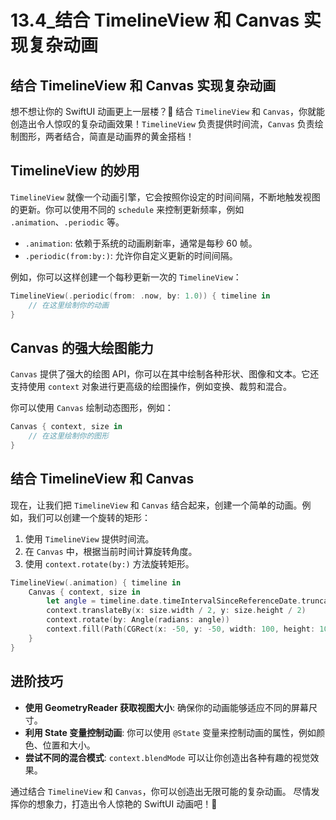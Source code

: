 ﻿# 13.4_结合 TimelineView 和 Canvas 实现复杂动画

## 结合 TimelineView 和 Canvas 实现复杂动画

想不想让你的 SwiftUI 动画更上一层楼？🚀 结合 `TimelineView` 和 `Canvas`，你就能创造出令人惊叹的复杂动画效果！`TimelineView` 负责提供时间流，`Canvas` 负责绘制图形，两者结合，简直是动画界的黄金搭档！

## TimelineView 的妙用

`TimelineView` 就像一个动画引擎，它会按照你设定的时间间隔，不断地触发视图的更新。你可以使用不同的 `schedule` 来控制更新频率，例如 `.animation`、`.periodic` 等。

*   `.animation`: 依赖于系统的动画刷新率，通常是每秒 60 帧。
*   `.periodic(from:by:)`: 允许你自定义更新的时间间隔。

例如，你可以这样创建一个每秒更新一次的 `TimelineView`：

```swift
TimelineView(.periodic(from: .now, by: 1.0)) { timeline in
    // 在这里绘制你的动画
}
```

## Canvas 的强大绘图能力

`Canvas` 提供了强大的绘图 API，你可以在其中绘制各种形状、图像和文本。它还支持使用 `context` 对象进行更高级的绘图操作，例如变换、裁剪和混合。

你可以使用 `Canvas` 绘制动态图形，例如：

```swift
Canvas { context, size in
    // 在这里绘制你的图形
}
```

## 结合 TimelineView 和 Canvas

现在，让我们把 `TimelineView` 和 `Canvas` 结合起来，创建一个简单的动画。例如，我们可以创建一个旋转的矩形：

1.  使用 `TimelineView` 提供时间流。
2.  在 `Canvas` 中，根据当前时间计算旋转角度。
3.  使用 `context.rotate(by:)` 方法旋转矩形。

```swift
TimelineView(.animation) { timeline in
    Canvas { context, size in
        let angle = timeline.date.timeIntervalSinceReferenceDate.truncatingRemainder(dividingBy: 2 * .pi)
        context.translateBy(x: size.width / 2, y: size.height / 2)
        context.rotate(by: Angle(radians: angle))
        context.fill(Path(CGRect(x: -50, y: -50, width: 100, height: 100)), with: .color(.red))
    }
}
```

## 进阶技巧

*   **使用 GeometryReader 获取视图大小**: 确保你的动画能够适应不同的屏幕尺寸。
*   **利用 State 变量控制动画**: 你可以使用 `@State` 变量来控制动画的属性，例如颜色、位置和大小。
*   **尝试不同的混合模式**: `context.blendMode` 可以让你创造出各种有趣的视觉效果。

通过结合 `TimelineView` 和 `Canvas`，你可以创造出无限可能的复杂动画。 尽情发挥你的想象力，打造出令人惊艳的 SwiftUI 动画吧！🎉


